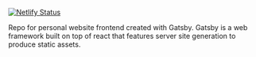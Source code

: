 [![Netlify Status](https://api.netlify.com/api/v1/badges/d13ecbae-36f6-49de-bf85-cc091e030adf/deploy-status)](https://app.netlify.com/sites/sleepy-haibt-7860db/deploys)

Repo for personal website frontend created with Gatsby. Gatsby is a web framework built on top of react that features server site generation to produce static assets.
